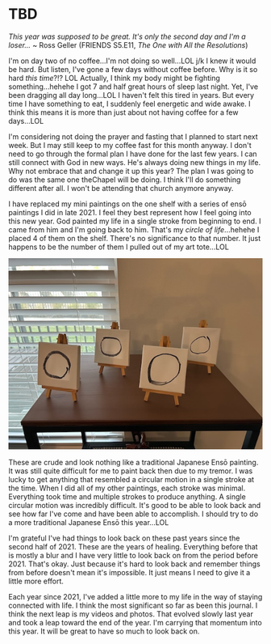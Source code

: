 # TBD

*This year was supposed to be great. It's only the second day and I'm a loser...* ~ Ross Geller (FRIENDS S5.E11, *The One with All the Resolutions*)

I'm on day two of no coffee...I'm not doing so well...LOL j/k I knew it would be hard. But listen, I've gone a few days without coffee before. Why is it so hard *this time*?!? LOL Actually, I think my body might be fighting something...hehehe I got 7 and half great hours of sleep last night. Yet, I've been dragging all day long...LOL I haven't felt this tired in years. But every time I have something to eat, I suddenly feel energetic and wide awake. I think this means it is more than just about not having coffee for a few days...LOL

I'm considering not doing the prayer and fasting that I planned to start next week. But I may still keep to my coffee fast for this month anyway. I don't need to go through the formal plan I have done for the last few years. I can still connect with God in new ways. He's always doing new things in my life. Why not embrace that and change it up this year? The plan I was going to do was the same one theChapel will be doing. I think I'll do something different after all. I won't be attending that church anymore anyway.

I have replaced my mini paintings on the one shelf with a series of ensō paintings I did in late 2021. I feel they best represent how I feel going into this new year. God painted my life in a single stroke from beginning to end. I came from him and I'm going back to him. That's my *circle of life*...hehehe I placed 4 of them on the shelf. There's no significance to that number. It just happens to be the number of them I pulled out of my art tote...LOL

![Ensō paintings](./media/IMG_4750.jpeg)

These are crude and look nothing like a traditional Japanese Ensō painting. It was still quite difficult for me to paint back then due to my tremor. I was lucky to get anything that resembled a circular motion in a single stroke at the time. When I did all of my other paintings, each stroke was minimal. Everything took time and multiple strokes to produce anything. A single circular motion was incredibly difficult. It's good to be able to look back and see how far I've come and have been able to accomplish. I should try to do a more traditional Japanese Ensō this year...LOL

I'm grateful I've had things to look back on these past years since the second half of 2021. These are the years of healing. Everything before that is mostly a blur and I have very little to look back on from the period before 2021. That's okay. Just because it's hard to look back and remember things from before doesn't mean it's impossible. It just means I need to give it a little more effort.

Each year since 2021, I've added a little more to my life in the way of staying connected with life. I think the most significant so far as been this journal. I think the next leap is my videos and photos. That evolved slowly last year and took a leap toward the end of the year. I'm carrying that momentum into this year. It will be great to have so much to look back on.

